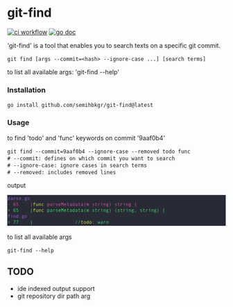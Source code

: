 # git-find

[![ci workflow](https://github.com/semihbkgr/git-find/actions/workflows/ci.yml/badge.svg)](https://github.com/semihbkgr/git-find/actions/workflows/ci.yml)
[![go doc](https://godoc.org/github.com/semihbkgr/git-find?status.png)](https://pkg.go.dev/github.com/semihbkgr/git-find)

'git-find' is a tool that enables you to search texts on a specific git commit.

```shell
git find [args --commit=<hash> --ignore-case ...] [search terms]
```

to list all available args: 'git-find --help'

### Installation

```shell
go install github.com/semihbkgr/git-find@latest
```

### Usage

to find 'todo' and 'func' keywords on commit '9aaf0b4'

```shell
git find --commit=9aaf0b4 --ignore-case --removed todo func
# --commit: defines on which commit you want to search
# --ignore-case: ignore cases in search terms
# --removed: includes removed lines
```

output

![output](./output.png)

to list all available args

```shell
git-find --help
```

## TODO

- ide indexed output support
- git repository dir path arg
